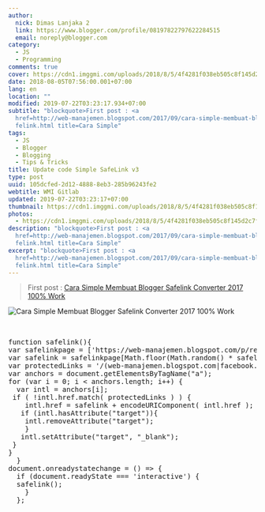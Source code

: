 ```yaml
---
author:
  nick: Dimas Lanjaka 2
  link: https://www.blogger.com/profile/08197822797622284515
  email: noreply@blogger.com
category:
  - JS
  - Programming
comments: true
cover: https://cdn1.imggmi.com/uploads/2018/8/5/4f4281f038eb505c8f145d2c7f0b4f04-full.png
date: 2018-08-05T07:56:00.001+07:00
lang: en
location: ""
modified: 2019-07-22T03:23:17.934+07:00
subtitle: "blockquote>First post : <a
  href=http://web-manajemen.blogspot.com/2017/09/cara-simple-membuat-blogger-sa\
  felink.html title=Cara Simple"
tags:
  - JS
  - Blogger
  - Blogging
  - Tips & Tricks
title: Update code Simple SafeLink v3
type: post
uuid: 105dcfed-2d12-4888-8eb3-285b96243fe2
webtitle: WMI Gitlab
updated: 2019-07-22T03:23:17+07:00
thumbnail: https://cdn1.imggmi.com/uploads/2018/8/5/4f4281f038eb505c8f145d2c7f0b4f04-full.png
photos:
  - https://cdn1.imggmi.com/uploads/2018/8/5/4f4281f038eb505c8f145d2c7f0b4f04-full.png
description: "blockquote>First post : <a
  href=http://web-manajemen.blogspot.com/2017/09/cara-simple-membuat-blogger-sa\
  felink.html title=Cara Simple"
excerpt: "blockquote>First post : <a
  href=http://web-manajemen.blogspot.com/2017/09/cara-simple-membuat-blogger-sa\
  felink.html title=Cara Simple"
---
```


<blockquote>First post : <a href="http://web-manajemen.blogspot.com/2017/09/cara-simple-membuat-blogger-safelink.html" title="Cara Simple Membuat Blogger Safelink Converter 2017 100% Work" alt="Cara Simple Membuat Blogger Safelink Converter 2017 100% Work">Cara Simple Membuat Blogger Safelink Converter 2017 100% Work</a></blockquote><img src="https://cdn1.imggmi.com/uploads/2018/8/5/4f4281f038eb505c8f145d2c7f0b4f04-full.png" title="Cara Simple Membuat Blogger Safelink Converter 2017 100% Work" alt="Cara Simple Membuat Blogger Safelink Converter 2017 100% Work"><pre><br><br>function safelink(){<br>var safelinkpage = ['https://web-manajemen.blogspot.com/p/redirect.html?u=','https://web-manajemen.blogspot.com/p/a.html?u='];<br>var safelink = safelinkpage[Math.floor(Math.random() * safelinkpage.length)] + encodeURIComponent( 'http://linkshrink.net/zslz=' );<br>var protectedLinks = '/(web-manajemen.blogspot.com|facebook.com|fb.me|bing.com|www.google.com|plus.google.com)/';<br>var anchors = document.getElementsByTagName("a");<br>for (var i = 0; i &lt; anchors.length; i++) {<br>  var intl = anchors[i];<br> if ( !intl.href.match( protectedLinks ) ) {<br>    intl.href = safelink + encodeURIComponent( intl.href );<br>   if (intl.hasAttribute("target")){<br>    intl.removeAttribute("target");<br>    }<br>   intl.setAttribute("target", "_blank");<br> }<br>}<br>  }<br>document.onreadystatechange = () =&gt; {<br>  if (document.readyState === 'interactive') {<br>  safelink(); <br>    }<br>  };<br><br></pre><!-- https://codepen.io/dimaslanjaka/pen/OvvzVR.js -->